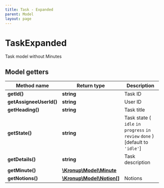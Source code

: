 ```yaml
---
title: Task - Expanded
parent: Model
layout: page
---
```


# TaskExpanded

Task model without Minutes

## Model getters

Method name | Return type | Description
------------ | ------------- | -------------
**getId()** | **string** | Task ID
**getAssigneeUserId()** | **string** | User ID
**getHeading()** | **string** | Task title
**getState()** | **string** | Task state ( `idle` `in progress` `in review` `done` )  [default to `'idle'`]
**getDetails()** | **string** | Task description
**getMinute()** | [**\Kronup\Model\Minute**](../Minute) | 
**getNotions()** | [**\Kronup\Model\Notion[]**](../Notion) | Notions

